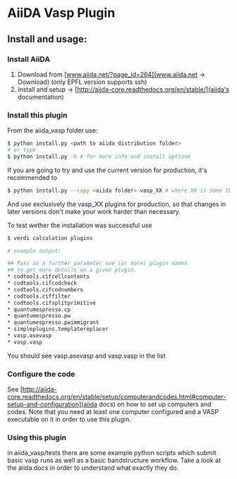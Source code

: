 # AiiDA Vasp Plugin

## Install and usage:
### Install AiiDA
1. Download from [www.aiida.net/?page_id=264](www.aiida.net -> Download) (only EPFL version supports ssh)
2. install and setup -> [http://aiida-core.readthedocs.org/en/stable/](aiida's documentation)

### Install this plugin
From the aiida_vasp folder use:

```bash
$ python install.py <path to aiida distribution folder>
# or type
$ python install.py -h # for more info and install options
```

If you are going to try and use the current version for production, it's recommended to

```bash
$ python install.py --copy <aiida folder> vasp_XX # where XX is some ID
```

And use exclusively the vasp_XX plugins for production, so that changes in later versions 
don't make your work harder than necessary.

To test wether the installation was successful use

```bash
$ verdi calculation plugins 

# example output:

## Pass as a further parameter one (or more) plugin names
## to get more details on a given plugin.
* codtools.cifcellcontents
* codtools.cifcodcheck
* codtools.cifcodnumbers
* codtools.ciffilter
* codtools.cifsplitprimitive
* quantumespresso.cp
* quantumespresso.pw
* quantumespresso.pwimmigrant
* simpleplugins.templatereplacer
* vasp.asevasp
* vasp.vasp
```
You should see vasp.asevasp and vasp.vasp in the list

### Configure the code
See [http://aiida-core.readthedocs.org/en/stable/setup/computerandcodes.html#computer-setup-and-configuration](aiida docs)
on how to set up computers and codes. Note that you need at least one computer configured and a VASP executable on it
in order to use this plugin.

### Using this plugin
in aiida_vasp/tests there are some example python scripts which submit basic vasp runs as well as a basic bandstructure workflow. 
Take a look at the aiida docs in order to understand what exactly they do.
